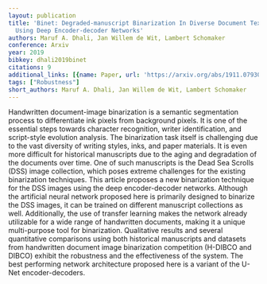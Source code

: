```yaml
---
layout: publication
title: 'Binet: Degraded-manuscript Binarization In Diverse Document Textures And Layouts
  Using Deep Encoder-decoder Networks'
authors: Maruf A. Dhali, Jan Willem de Wit, Lambert Schomaker
conference: Arxiv
year: 2019
bibkey: dhali2019binet
citations: 9
additional_links: [{name: Paper, url: 'https://arxiv.org/abs/1911.07930'}]
tags: ["Robustness"]
short_authors: Maruf A. Dhali, Jan Willem de Wit, Lambert Schomaker
---
```

Handwritten document-image binarization is a semantic segmentation process to
differentiate ink pixels from background pixels. It is one of the essential
steps towards character recognition, writer identification, and script-style
evolution analysis. The binarization task itself is challenging due to the vast
diversity of writing styles, inks, and paper materials. It is even more
difficult for historical manuscripts due to the aging and degradation of the
documents over time. One of such manuscripts is the Dead Sea Scrolls (DSS)
image collection, which poses extreme challenges for the existing binarization
techniques. This article proposes a new binarization technique for the DSS
images using the deep encoder-decoder networks. Although the artificial neural
network proposed here is primarily designed to binarize the DSS images, it can
be trained on different manuscript collections as well. Additionally, the use
of transfer learning makes the network already utilizable for a wide range of
handwritten documents, making it a unique multi-purpose tool for binarization.
Qualitative results and several quantitative comparisons using both historical
manuscripts and datasets from handwritten document image binarization
competition (H-DIBCO and DIBCO) exhibit the robustness and the effectiveness of
the system. The best performing network architecture proposed here is a variant
of the U-Net encoder-decoders.